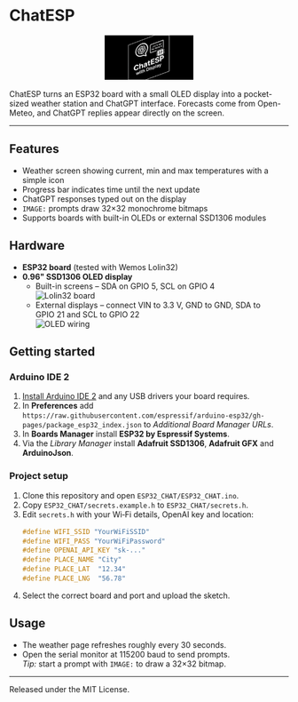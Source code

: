 # ChatESP

<p align="center">
  <img src="chatESP-github-logo.png" width="160" alt="ChatESP logo">
</p>

ChatESP turns an ESP32 board with a small OLED display into a pocket-sized weather station and ChatGPT interface. Forecasts come from Open-Meteo, and ChatGPT replies appear directly on the screen.

---

## Features

- Weather screen showing current, min and max temperatures with a simple icon
- Progress bar indicates time until the next update
- ChatGPT responses typed out on the display
- `IMAGE:` prompts draw 32×32 monochrome bitmaps
- Supports boards with built-in OLEDs or external SSD1306 modules

## Hardware

- **ESP32 board** (tested with Wemos Lolin32)
- **0.96" SSD1306 OLED display**
  - Built-in screens – SDA on GPIO&nbsp;5, SCL on GPIO&nbsp;4  
    ![Lolin32 board](https://i0.wp.com/randomnerdtutorials.com/wp-content/uploads/2019/07/Lolin32-OLED.jpg?w=750&quality=100&strip=all&ssl=1)
  - External displays – connect VIN to 3.3&nbsp;V, GND to GND, SDA to GPIO&nbsp;21 and SCL to GPIO&nbsp;22  
    ![OLED wiring](https://i0.wp.com/randomnerdtutorials.com/wp-content/uploads/2019/05/ESP8266_oled_display_wiring.png?quality=100&strip=all&ssl=1)

## Getting started

### Arduino IDE 2
1. [Install Arduino IDE 2](https://www.arduino.cc/en/software) and any USB drivers your board requires.
2. In **Preferences** add `https://raw.githubusercontent.com/espressif/arduino-esp32/gh-pages/package_esp32_index.json` to *Additional Board Manager URLs*.
3. In **Boards Manager** install **ESP32 by Espressif Systems**.
4. Via the *Library Manager* install **Adafruit SSD1306**, **Adafruit GFX** and **ArduinoJson**.

### Project setup
1. Clone this repository and open `ESP32_CHAT/ESP32_CHAT.ino`.
2. Copy `ESP32_CHAT/secrets.example.h` to `ESP32_CHAT/secrets.h`.
3. Edit `secrets.h` with your Wi‑Fi details, OpenAI key and location:
   ```c++
   #define WIFI_SSID "YourWiFiSSID"
   #define WIFI_PASS "YourWiFiPassword"
   #define OPENAI_API_KEY "sk-..."
   #define PLACE_NAME "City"
   #define PLACE_LAT  "12.34"
   #define PLACE_LNG  "56.78"
   ```
4. Select the correct board and port and upload the sketch.

## Usage

- The weather page refreshes roughly every 30&nbsp;seconds.
- Open the serial monitor at 115200&nbsp;baud to send prompts.  
  *Tip:* start a prompt with `IMAGE:` to draw a 32×32 bitmap.

---

Released under the MIT License.
